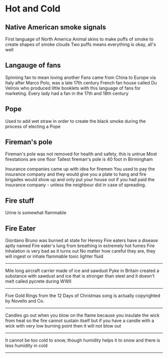 # Hot and Cold

## Native American smoke signals
First language of North America
Animal skins to make puffs of smoke to create shapes of smoke clouds
Two puffs means everything is okay, all's well

## Langauge of fans
Spinning fan to mean loving another
Fans came from China to Europe via Italy after Marco Polo, was a late 17th century French fan house called Du Velroix who produced little booklets with this language of fans for marketing.
Every lady had a fan in the 17th and 18th century

## Pope
Used to add wet straw in order to create the black smoke during the process of electing a Pope 

## Fireman's pole
Fireman's pole was not removed for health and safety, this is untrue
Most firestations are one floor
Tallest fireman's pole is 40 foot in Birmingham

Insurance companies came up with idea for firemen
You used to pay the insurance company and they would give you a plate to hang and fire brigades would show up and only put your house out if you had paid the insurance company - unless the neighbour did in case of spreading.

## Fire stuff
Urine is somewhat flammable

## Fire Eater
Giordano Bruno was burned at state for Heresy
Fire eaters have a disease aptly named Fire eater's lung from breathing in extremely hot fumes
Fire Inhalation is very bad as it turns out
No matter how careful they are, they will ingest or inhale flammable toxic lighter fluid

--- 

Mile long aircraft carrier made of ice and sawdust
Pyke in Britain created a substance with sawdust and ice that is stronger than steel and it doesn't melt called pycrete during WWII

---

Five Gold Rings from the 12 Days of Christmas song is actually copyrighted by Novello and Co.

---

Candles go out when you blow on the flame because you insulate the wick from heat so the fire cannot sustain itself but if you have a candle with a wick with very low burning point then it will not blow out

---

It cannot be too cold to snow, though humidity helps it to snow and there is less humidity in cold

---





